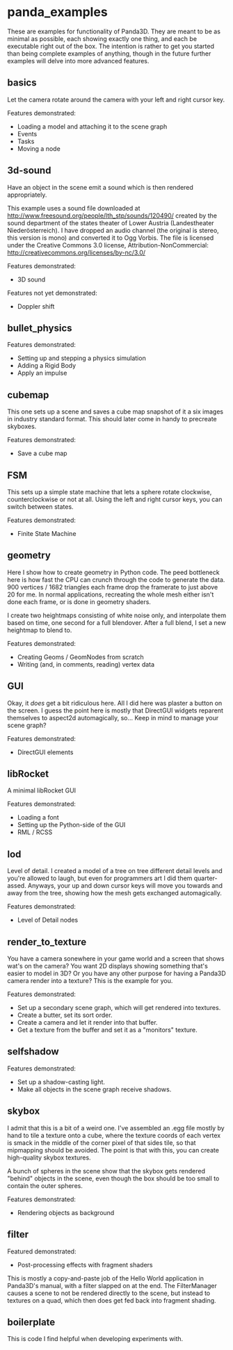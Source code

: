 panda\_examples
===============

These are examples for functionality of Panda3D. They are meant to be as minimal as possible, each showing exactly one thing, and each be executable right out of the box. The intention is rather to get you started than being complete examples of anything, though in the future further examples will delve into more advanced features.

basics
------

Let the camera rotate around the camera with your left and right cursor key.

Features demonstrated:
* Loading a model and attaching it to the scene graph
* Events
* Tasks
* Moving a node

3d-sound
--------

Have an object in the scene emit a sound which is then rendered appropriately.

This example uses a sound file downloaded at http://www.freesound.org/people/lth_stp/sounds/120490/ created by the sound department of the states theater of Lower Austria (Landestheater Niederösterreich). I have dropped an audio channel (the original is stereo, this version is mono) and converted it to Ogg Vorbis. The file is licensed under the Creative Commons 3.0 license, Attribution-NonCommercial: http://creativecommons.org/licenses/by-nc/3.0/

Features demonstrated:
* 3D sound

Features not yet demonstrated:
* Doppler shift

bullet\_physics
---------------

Features demonstrated:
* Setting up and stepping a physics simulation
* Adding a Rigid Body
* Apply an impulse

cubemap
-------

This one sets up a scene and saves a cube map snapshot of it a six images in industry standard format. This should later come in handy to precreate skyboxes.

Features demonstrated:
* Save a cube map

FSM
---

This sets up a simple state machine that lets a sphere rotate clockwise, counterclockwise or not at all. Using the left and right cursor keys, you can switch between states.

Features demonstrated:
* Finite State Machine

geometry
--------

Here I show how to create geometry in Python code. The peed bottleneck here is how fast the CPU can crunch through the code to generate the data. 900 vertices / 1682 triangles each frame drop the framerate to just above 20 for me. In normal applications, recreating the whole mesh either isn't done each frame, or is done in geometry shaders.

I create two heightmaps consisting of white noise only, and interpolate them based on time, one second for a full blendover. After a full blend, I set a new heightmap to blend to.

Features demonstrated:
* Creating Geoms / GeomNodes from scratch
* Writing (and, in comments, reading) vertex data

GUI
---

Okay, it *does* get a bit ridiculous here. All I did here was plaster a button on the screen. I guess the point here is mostly that DirectGUI widgets reparent themselves to aspect2d automagically, so... Keep in mind to manage your scene graph?

Features demonstrated:
* DirectGUI elements

libRocket
---------

A minimal libRocket GUI

Features demonstrated:
* Loading a font
* Setting up the Python-side of the GUI
* RML / RCSS

lod
---

Level of detail. I created a model of a tree on tree different detail levels and you're allowed to laugh, but even for programmers art I did them quarter-assed. Anyways, your up and down cursor keys will move you towards and away from the tree, showing how the mesh gets exchanged automagically.

Features demonstrated:
* Level of Detail nodes

render\_to\_texture
-------------------

You have a camera sonewhere in your game world and a screen that shows wat's on the camera? You want 2D displays showing something that's easier to model in 3D? Or you have any other purpose for having a Panda3D camera render into a texture? This is the example for you.

Features demonstrated:
* Set up a secondary scene graph, which will get rendered into textures.
* Create a butter, set its sort order.
* Create a camera and let it render into that buffer.
* Get a texture from the buffer and set it as a "monitors" texture.

selfshadow
----------

Features demonstrated:
* Set up a shadow-casting light.
* Make all objects in the scene graph receive shadows.

skybox
------

I admit that this is a bit of a weird one. I've assembled an .egg file mostly by hand to tile a texture onto a cube, where the texture coords of each vertex is smack in the middle of the corner pixel of that sides tile, so that mipmapping should be avoided. The point is that with this, you can create high-quality skybox textures.

A bunch of spheres in the scene show that the skybox gets rendered "behind" objects in the scene, even though the box should be too small to contain the outer spheres.

Features demonstrated:
* Rendering objects as background

filter
------

Featured demonstrated:
* Post-processing effects with fragment shaders

This is mostly a copy-and-paste job of the Hello World application in Panda3D's manual, with a filter slapped on at the end. The FilterManager causes a scene to not be rendered directly to the scene, but instead to textures on a quad, which then does get fed back into fragment shading.

boilerplate
-----------

This is code I find helpful when developing experiments with.

